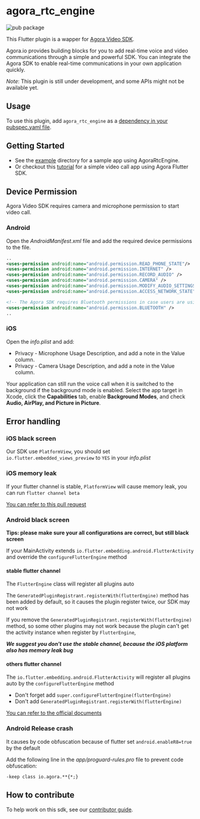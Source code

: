 # agora_rtc_engine

![pub package](https://img.shields.io/pub/v/agora_rtc_engine.svg)

This Flutter plugin is a wapper for [Agora Video SDK](https://docs.agora.io/en).

Agora.io provides building blocks for you to add real-time voice and video communications through a simple and powerful SDK. You can integrate the Agora SDK to enable real-time communications in your own application quickly.

*Note*: This plugin is still under development, and some APIs might not be available yet.

## Usage

To use this plugin, add `agora_rtc_engine` as a [dependency in your pubspec.yaml file](https://flutter.io/platform-plugins/).

## Getting Started

* See the [example](example) directory for a sample app using AgoraRtcEngine.
* Or checkout this [tutorial](https://github.com/AgoraIO-Community/Agora-Flutter-Quickstart) for a simple video call app using Agora Flutter SDK.

## Device Permission

Agora Video SDK requires camera and microphone permission to start video call.

### Android

Open the *AndroidManifest.xml* file and add the required device permissions to the file.

```xml
..
<uses-permission android:name="android.permission.READ_PHONE_STATE"/>
<uses-permission android:name="android.permission.INTERNET" />
<uses-permission android:name="android.permission.RECORD_AUDIO" />
<uses-permission android:name="android.permission.CAMERA" />
<uses-permission android:name="android.permission.MODIFY_AUDIO_SETTINGS" />
<uses-permission android:name="android.permission.ACCESS_NETWORK_STATE" />

<!-- The Agora SDK requires Bluetooth permissions in case users are using Bluetooth devices.-->
<uses-permission android:name="android.permission.BLUETOOTH" />
..
```

### iOS

Open the *info.plist* and add:

- Privacy - Microphone Usage Description, and add a note in the Value column.
- Privacy - Camera Usage Description, and add a note in the Value column.

Your application can still run the voice call when it is switched to the background if the background mode is enabled. Select the app target in Xcode, click the **Capabilities** tab, enable **Background Modes**, and check **Audio, AirPlay, and Picture in Picture**.

## Error handling

### iOS black screen

Our SDK use `PlatformView`, you should set `io.flutter.embedded_views_preview` to `YES` in your *info.plist*

### iOS memory leak

If your flutter channel is stable, `PlatformView` will cause memory leak, you can run `flutter channel beta`

[You can refer to this pull request](https://github.com/flutter/engine/pull/14326)

### Android black screen

**Tips: please make sure your all configurations are correct, but still black screen**

If your MainActivity extends `io.flutter.embedding.android.FlutterActivity` and override the `configureFlutterEngine` method

#### stable flutter channel

The `FlutterEngine` class will register all plugins auto

The `GeneratedPluginRegistrant.registerWith(flutterEngine)` method has been added by default, so it causes the plugin register twice, our SDK may not work

If you remove the `GeneratedPluginRegistrant.registerWith(flutterEngine)` method, so some other plugins may not work because the plugin can't get the activity instance when register by `FlutterEngine`, 

***We suggest you don't use the stable channel, because the iOS platform also has memory leak bug***

#### others flutter channel

The `io.flutter.embedding.android.FlutterActivity` will register all plugins auto by the `configureFlutterEngine` method

* Don't forget add `super.configureFlutterEngine(flutterEngine)`
* Don't add `GeneratedPluginRegistrant.registerWith(flutterEngine)`

[You can refer to the official documents](https://flutter.dev/docs/development/packages-and-plugins/plugin-api-migration)

### Android Release crash

It causes by code obfuscation because of flutter set `android.enableR8=true` by the default

Add the following line in the *app/proguard-rules.pro* file to prevent code obfuscation:
```
-keep class io.agora.**{*;}
```

## How to contribute

To help work on this sdk, see our [contributor guide](CONTRIBUTING.md).
